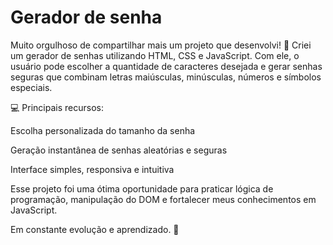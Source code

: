 <H1>Gerador de senha</H1> 
<p>Muito orgulhoso de compartilhar mais um projeto que desenvolvi! 🎉
Criei um gerador de senhas utilizando HTML, CSS e JavaScript. Com ele, o usuário pode escolher a quantidade de caracteres desejada e gerar senhas seguras que combinam letras maiúsculas, minúsculas, números e símbolos especiais.

💻 Principais recursos:

Escolha personalizada do tamanho da senha

Geração instantânea de senhas aleatórias e seguras

Interface simples, responsiva e intuitiva

Esse projeto foi uma ótima oportunidade para praticar lógica de programação, manipulação do DOM e fortalecer meus conhecimentos em JavaScript.

Em constante evolução e aprendizado. 💪</p>
